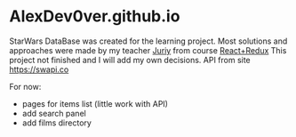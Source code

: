 # AlexDev0ver.github.io

StarWars DataBase was created for the learning project.
Most solutions and approaches were made by my teacher [Juriy](https://github.com/Juriy) from course [React+Redux](https://www.udemy.com/pro-react-redux/)
This project not finished and I will add my own decisions.
API from site https://swapi.co 

For now:
+ pages for items list (little work with API)
+ add search panel
+ add films directory
